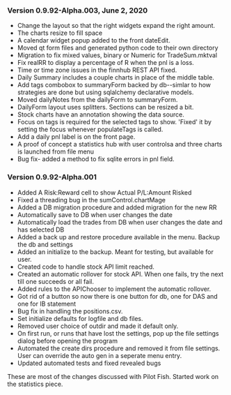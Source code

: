 ### Version 0.9.92-Alpha.003, June 2, 2020
* Change the layout so that the right widgets expand the right amount.
* The charts resize to fill space
* A calendar widget popup added to the front dateEdit.
* Moved qt form files and generated python code to their own directory
* Migration to fix mixed values, binary or Numeric for TradeSum.mktval
* Fix realRR to display a percentage of R when the pnl is a loss.
* Time or time zone issues in the finnhub REST API fixed.
* Daily Summary includes a couple charts in place of the middle table.
* Add tags combobox to summaryForm backed by db--simlar to how strategies are done but using sqlalchemy declarative models.
* Moved dailyNotes from the dailyForm to summaryForm.
* DailyForm layout uses splitters. Sections can be resized a bit.
* Stock charts have an annotation showing the data source.
* Focus on tags is required for the selected tags to show. 'Fixed' it by setting the focus whenever populateTags is called.
* Add a daily pnl label is on the front page.
* A proof of concept a statistics hub with user controlsa and three charts is launched from file menu
* Bug fix- added a method to fix sqlite errors in pnl field.

### Version 0.9.92-Alpha.001

* Added A Risk:Reward cell to show Actual P/L:Amount Risked
* Fixed a threading bug in the sumControl.chartMage
* Added a DB migration procedure and added migration for the new RR
* Automatically save to DB when user changes the date
* Automatically load the trades from DB when user changes the date and has selected DB
* Added a back up and restore procedure available in the menu. Backup the db and settings
* Added an initialize to the backup. Meant for testing, but available for user.
* Created code to handle stock API limit reached.
* Created an automatic rollover for stock API. When one fails, try the next till one succeeds or all fail.
* Added rules to the APIChooser to implement the automatic rollover.
* Got rid of a button so now there is one button for db, one for DAS and one for IB statement
* Bug fix in handling the positions.csv.
* Set initialize defaults for logfile and db files.
* Removed user choice of outdir and made it default only.
* On first run, or runs that have lost the settings, pop up the file settings dialog before opening the program
* Automated the create dirs procedure and removed it from file settings. User can override the auto gen in a seperate menu entry.
* Updated automated tests and fixed revealed bugs

These are most of the changes discussed with Pilot Fish. Started work on the statistics piece.

